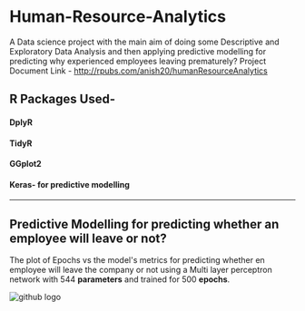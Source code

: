 # Human-Resource-Analytics
A Data science project with the main aim of doing some Descriptive and Exploratory Data Analysis and then applying predictive modelling for predicting why experienced employees leaving prematurely?
Project Document Link - http://rpubs.com/anish20/humanResourceAnalytics



## R Packages Used-
#### DplyR
#### TidyR
#### GGplot2
#### Keras- for predictive modelling


--------------------

## Predictive Modelling for predicting whether an employee will leave or not?


The plot of Epochs vs the model's metrics for predicting whether en employee will leave the company or not using a Multi layer perceptron network with 544 __parameters__ and trained for 500 __epochs__.

![github logo](https://github.com/anishsingh20/Human-Resource-Analytics/blob/master/PlotTrail1-MLPwith544params.png)

